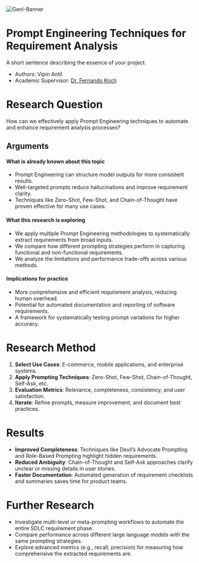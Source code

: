 ![GenI-Banner](https://github.com/genilab-fau/genial-fau.github.io/blob/8f1a2d3523f879e1082918c7bba19553cb6e7212/images/geni-lab-banner.png?raw=true)

# Prompt Engineering Techniques for Requirement Analysis

A short sentence describing the essence of your project.

* Authors: Vipin Antil 
* Academic Supervisor: [Dr. Fernando Koch](http://www.fernandokoch.me)

  
# Research Question

How can we effectively apply Prompt Engineering techniques to automate and enhance requirement analysis processes?

## Arguments

#### What is already known about this topic

* Prompt Engineering can structure model outputs for more consistent results.  
* Well-targeted prompts reduce hallucinations and improve requirement clarity.  
* Techniques like Zero-Shot, Few-Shot, and Chain-of-Thought have proven effective for many use cases.

#### What this research is exploring

* We apply multiple Prompt Engineering methodologies to systematically extract requirements from broad inputs.  
* We compare how different prompting strategies perform in capturing functional and non-functional requirements.  
* We analyze the limitations and performance trade-offs across various methods.

#### Implications for practice

* More comprehensive and efficient requirement analysis, reducing human overhead.  
* Potential for automated documentation and reporting of software requirements.  
* A framework for systematically testing prompt variations for higher accuracy.

# Research Method

1. **Select Use Cases**: E-commerce, mobile applications, and enterprise systems.  
2. **Apply Prompting Techniques**: Zero-Shot, Few-Shot, Chain-of-Thought, Self-Ask, etc.  
3. **Evaluation Metrics**: Relevance, completeness, consistency, and user satisfaction.  
4. **Iterate**: Refine prompts, measure improvement, and document best practices.

# Results

* **Improved Completeness**: Techniques like Devil’s Advocate Prompting and Role-Based Prompting highlight hidden requirements.  
* **Reduced Ambiguity**: Chain-of-Thought and Self-Ask approaches clarify unclear or missing details in user stories.  
* **Faster Documentation**: Automated generation of requirement checklists and summaries saves time for product teams.

# Further Research

* Investigate multi-level or meta-prompting workflows to automate the entire SDLC requirement phase.  
* Compare performance across different large language models with the same prompting strategies.  
* Explore advanced metrics (e.g., recall, precision) for measuring how comprehensive the extracted requirements are.